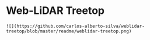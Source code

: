 # Web-LiDAR Treetop

```
![](https://github.com/carlos-alberto-silva/weblidar-treetop/blob/master/readme/weblidar-treetop.png)
```